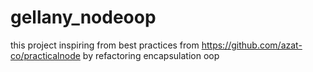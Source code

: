 # gellany_nodeoop

this project inspiring from best practices from https://github.com/azat-co/practicalnode by refactoring encapsulation oop
